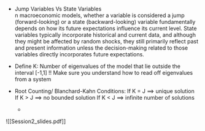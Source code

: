 
* Jump Variables Vs State Variables  
n macroeconomic models, whether a variable is considered a jump (forward-looking) or a state (backward-looking) variable fundamentally depends on how its future expectations influence its current level. State variables typically incorporate historical and current data, and although they might be affected by random shocks, they still primarily reflect past and present information unless the decision-making related to those variables directly incorporates future expectations.

* Define K: 
Number of eigenvalues of the model that lie outside the interval [-1,1]
!! Make sure you understand how to read off eigenvalues from a system 
 
* Root Counting/ Blanchard-Kahn Conditions: 
	If K = J $\implies$ unique solution 
	If K > J $\implies$ no bounded solution 
	If K < J $\implies$ infinite number of solutions 
	
	
	* 


![[Session2_slides.pdf]]